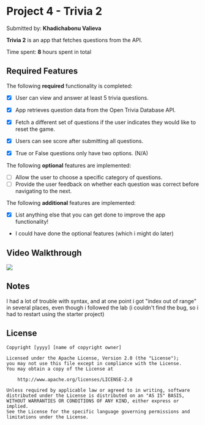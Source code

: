 # Project 4 - **Trivia 2**

Submitted by: **Khadichabonu Valieva**

**Trivia 2** is an app that fetches questions from the API.

Time spent: **8** hours spent in total

## Required Features

The following **required** functionality is completed:

- [X] User can view and answer at least 5 trivia questions.
- [X] App retrieves question data from the Open Trivia Database API.
- [X] Fetch a different set of questions if the user indicates they would like to reset the game.
- [X] Users can see score after submitting all questions.
- [X] True or False questions only have two options. (N/A)


The following **optional** features are implemented:

  
- [ ] Allow the user to choose a specific category of questions.
- [ ] Provide the user feedback on whether each question was correct before navigating to the next.

The following **additional** features are implemented:

- [X] List anything else that you can get done to improve the app functionality!
- I could have done the optional features (which i might do later) 

## Video Walkthrough

<div>
    <a href="https://www.loom.com/share/44f6130a9b15458ba06d7615d32383db">
    </a>
    <a href="https://www.loom.com/share/44f6130a9b15458ba06d7615d32383db">
      <img style="max-width:300px;" src="https://cdn.loom.com/sessions/thumbnails/44f6130a9b15458ba06d7615d32383db-with-play.gif">
    </a>
  </div>

## Notes

I had a lot of trouble with syntax, and at one point i got "index out of range" in several places, even though i followed the lab (i couldn't find the bug, so i had to restart using the starter project)

## License

    Copyright [yyyy] [name of copyright owner]

    Licensed under the Apache License, Version 2.0 (the "License");
    you may not use this file except in compliance with the License.
    You may obtain a copy of the License at

        http://www.apache.org/licenses/LICENSE-2.0

    Unless required by applicable law or agreed to in writing, software
    distributed under the License is distributed on an "AS IS" BASIS,
    WITHOUT WARRANTIES OR CONDITIONS OF ANY KIND, either express or implied.
    See the License for the specific language governing permissions and
    limitations under the License.

